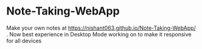 # Note-Taking-WebApp
Make your own notes at https://nishant063.github.io/Note-Taking-WebApp/ .
Now best experience in Desktop Mode working on to make it responsive for all devices
